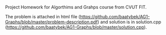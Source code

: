 Project Homework for Algorthims and Grahps course from CVUT FIT.

The problem is attached in html file (https://github.com/baatybek/AG1-Graphs/blob/master/problem-description.pdf) and 
solution is in solution.cpp (https://github.com/baatybek/AG1-Graphs/blob/master/solution.cpp).
